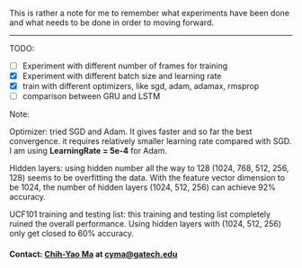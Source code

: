 This is rather a note for me to remember what experiments have been done and what needs to be done in order to moving forward. 

---
TODO: 
- [ ] Experiment with different number of frames for training
- [x] Experiment with different batch size and learning rate
- [x] train with different optimizers, like sgd, adam, adamax, rmsprop
- [ ] comparison between GRU and LSTM 

Note: 

Optimizer: tried SGD and Adam. It gives faster and so far the best convergence. it requires relatively smaller learning rate compared with SGD. I am using **LearningRate = 5e-4** for Adam. 

Hidden layers: using hidden number all the way to 128 (1024, 768, 512, 256, 128) seems to be overfitting the data. With the feature vector dimension to be 1024, the number of hidden layers (1024, 512, 256) can achieve 92% accuracy. 

UCF101 training and testing list: this training and testing list completely ruined the overall performance. Using hidden layers with (1024, 512, 256) only get closed to 60% accuracy. 


#### Contact: [Chih-Yao Ma](http://shallowdown.wix.com/chih-yao-ma) at <cyma@gatech.edu>
